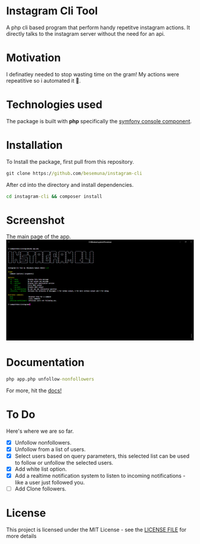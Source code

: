 # Instagram Cli Tool
A php cli based program that perform handy repetitve instagram actions. It directly talks to the instagram server without the need for an api. 

# Motivation
I definatley needed to stop wasting time on the gram! My actions were repeatitive so i automated it 🤖.

# Technologies used
The package is built with **php** specifically the [symfony console component](https://github.com/symfony/console).

# Installation
To Install the package, first pull from this repository.
```bat
git clone https://github.com/besemuna/instagram-cli
```
After cd into the directory and install dependencies.
```bat
cd instagram-cli && composer install
```

# Screenshot
The main page of the app.
![gif](screenshots/main.PNG)

# Documentation
```bat
php app.php unfollow-nonfollowers 
```
For more, hit the [docs!](documentation)

# To Do
Here's where we are so far.
- [x] Unfollow nonfollowers.
- [x] Unfollow from a list of users.
- [x] Select users based on query parameters, this selected list can be used to follow or unfollow the selected users.
- [x] Add white list option.
- [x] Add a realtime notification system to listen to incoming notifications - like a user just followed you.
- [ ] Add Clone followers.

# License
This project is licensed under the MIT License - see the [LICENSE FILE](LICENSE) for more details